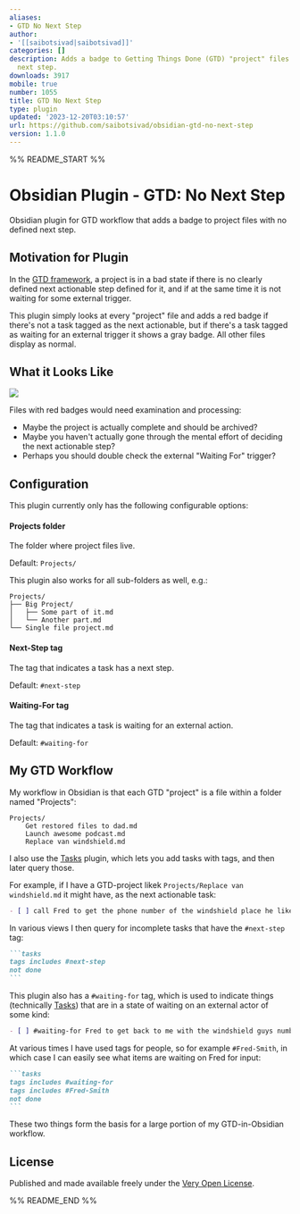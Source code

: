 ```yaml
---
aliases:
- GTD No Next Step
author:
- '[[saibotsivad|saibotsivad]]'
categories: []
description: Adds a badge to Getting Things Done (GTD) "project" files with no defined
  next step.
downloads: 3917
mobile: true
number: 1055
title: GTD No Next Step
type: plugin
updated: '2023-12-20T03:10:57'
url: https://github.com/saibotsivad/obsidian-gtd-no-next-step
version: 1.1.0
---
```


%% README_START %%

# Obsidian Plugin - GTD: No Next Step

Obsidian plugin for GTD workflow that adds a badge to project files with no defined next step.

## Motivation for Plugin

In the [GTD framework](https://en.wikipedia.org/wiki/Getting_Things_Done), a project is in a bad state if there is no clearly defined next actionable step defined for it, and if at the same time it is not waiting for some external trigger.

This plugin simply looks at every "project" file and adds a red badge if there's not a task tagged as the next actionable, but if there's a task tagged as waiting for an external trigger it shows a gray badge. All other files display as normal.

## What it Looks Like

![](https://raw.githubusercontent.com/saibotsivad/obsidian-gtd-no-next-step/HEAD/example.png)

Files with red badges would need examination and processing:
- Maybe the project is actually complete and should be archived?
- Maybe you haven't actually gone through the mental effort of deciding the next actionable step?
- Perhaps you should double check the external "Waiting For" trigger?

## Configuration

This plugin currently only has the following configurable options:

#### Projects folder

The folder where project files live.

Default: `Projects/`

This plugin also works for all sub-folders as well, e.g.:

```
Projects/
├── Big Project/
│   ├── Some part of it.md
│   └── Another part.md
└── Single file project.md
```

#### Next-Step tag

The tag that indicates a task has a next step.

Default: `#next-step`

#### Waiting-For tag

The tag that indicates a task is waiting for an external action.

Default: `#waiting-for`

## My GTD Workflow

My workflow in Obsidian is that each GTD "project" is a file within a folder named "Projects":

```
Projects/
	Get restored files to dad.md
	Launch awesome podcast.md
	Replace van windshield.md
```

I also use the [Tasks](https://publish.obsidian.md/tasks/) plugin, which lets you add tasks with tags, and then later query those.

For example, if I have a GTD-project likek `Projects/Replace van windshield.md` it might have, as the next actionable task:

```md
- [ ] call Fred to get the phone number of the windshield place he likes #next-step
```

In various views I then query for incomplete tasks that have the `#next-step` tag:

``````md
```tasks
tags includes #next-step
not done
```
``````

This plugin also has a `#waiting-for` tag, which is used to indicate things (technically [Tasks](https://publish.obsidian.md/tasks/)) that are in a state of waiting on an external actor of some kind:

```md
- [ ] #waiting-for Fred to get back to me with the windshield guys number
```

At various times I have used tags for people, so for example `#Fred-Smith`, in which case I can easily see what items are waiting on Fred for input:

``````md
```tasks
tags includes #waiting-for
tags includes #Fred-Smith
not done
```
``````

These two things form the basis for a large portion of my GTD-in-Obsidian workflow.

## License

Published and made available freely under the [Very Open License](http://veryopenlicense.com/).


%% README_END %%